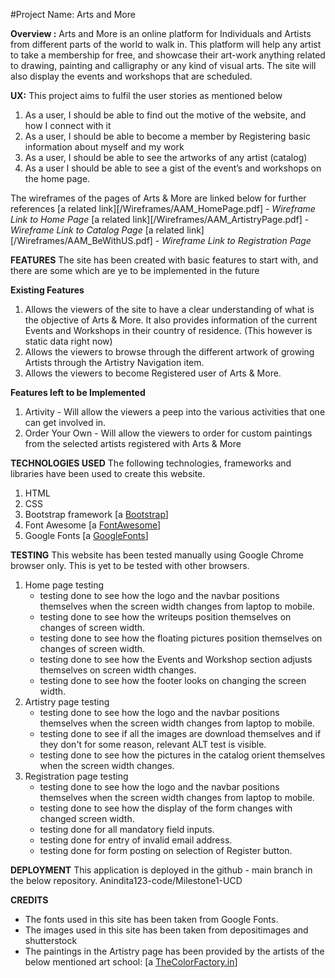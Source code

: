
#Project Name: Arts and More

**Overview :**
Arts and More is an online platform for Individuals and Artists from different parts of the world to walk in. This platform will help any artist to take a membership for free, and showcase their art-work anything related to drawing, painting and calligraphy or any kind of visual arts. 
The site will also display the events and workshops that are scheduled.

**UX:**
This project aims to fulfil the user stories as mentioned below
1. As a user, I should be able to find out the motive of the website, and how I connect with it
2. As a user, I should be able to become a member by Registering basic information about myself and my work
3. As a user, I should be able to see the artworks of any artist (catalog)
4. As a user I should be able to see a gist of the event’s and workshops on the home page.

The wireframes of the pages of Arts & More are linked below for further references
[a related link][/Wireframes/AAM_HomePage.pdf] - *Wireframe Link to Home Page*
[a related link][/Wireframes/AAM_ArtistryPage.pdf] - *Wireframe Link to Catalog Page*
[a related link][/Wireframes/AAM_BeWithUS.pdf] - *Wireframe Link to Registration Page*

**FEATURES**
The site has been created with basic features to start with, and there are some which are ye to be implemented in the future

**Existing Features**
1. Allows the viewers of the site to have a clear understanding of what is the objective of Arts & More. 
It also provides information of the current Events and Workshops in their country of residence. (This however is static data right now)
2. Allows the viewers to browse through the different artwork of growing Artists through the Artistry Navigation item.
3. Allows the viewers to become Registered user of Arts & More.

**Features left to be Implemented**
1. Artivity - Will allow the viewers a peep into the various activities that one can get involved in.
2. Order Your Own - Will allow the viewers to order for custom paintings from the selected artists registered with Arts & More 
 
**TECHNOLOGIES USED**
The following technologies, frameworks and libraries have been used to create this website.
1. HTML 
2. CSS
3. Bootstrap framework [a [Bootstrap](https://getbootstrap.com)]
4. Font Awesome [a [FontAwesome](https://fontawesome.com/v4.7.0/icons/)]
5. Google Fonts [a [GoogleFonts](https://fonts.google.com/)]

**TESTING**
This website has been tested manually using Google Chrome browser only. This is yet to be tested with other browsers.

1.  Home page testing 
    * testing done to see how the logo and the navbar positions themselves when the screen width changes from laptop to mobile. 
    * testing done to see how the writeups position themselves on changes of screen width.
    * testing done to see how the floating pictures position themselves on changes of screen width.
    * testing done to see how the Events and Workshop section adjusts themselves on screen width changes.
    * testing done to see how the footer looks on changing the screen width.
2.  Artistry page testing
    * testing done to see how the logo and the navbar positions themselves when the screen width changes from laptop to mobile. 
    * testing done to see if all the images are download themselves and if they don't for some reason, relevant ALT test is visible.
    * testing done to see how the pictures in the catalog orient themselves when the screen width changes.
3.  Registration page testing
    * testing done to see how the logo and the navbar positions themselves when the screen width changes from laptop to mobile. 
    * testing done to see how the display of the form changes with changed screen width.
    * testing done for all mandatory field inputs.
    * testing done for entry of invalid email address.
    * testing done for form posting on selection of Register button.

**DEPLOYMENT**
This application is deployed in the github - main branch in the below repository.
Anindita123-code/Milestone1-UCD

**CREDITS**
* The fonts used in this site has been taken from Google Fonts.
* The images used in this site has been taken from depositimages and shutterstock
* The paintings in the Artistry page has been provided by the artists of the below mentioned art school:
    [a [TheColorFactory.in](https://thecolorfactory.in/)]
    